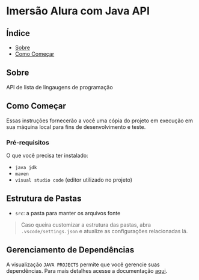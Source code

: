 # Imersão Alura com Java API

## Índice

- [Sobre](#about)
- [Como Começar](#getting_started)

## Sobre <a name = "about"></a>

API de lista de lingaugens de programação

## Como Começar <a name = "getting_started"></a>

Essas instruções fornecerão a você uma cópia do projeto em execução em sua máquina local para fins de desenvolvimento e teste.

### Pré-requisitos <a name= "pre_requisitos"></a>

O que você precisa ter instalado:

- `java jdk`
- `maven`
- `visual studio code` (editor utilizado no projeto)

## Estrutura de Pastas <a name= "estrutura_de_pastas"></a>

- `src`: a pasta para manter os arquivos fonte

> Caso queira customizar a estrutura das pastas, abra `.vscode/settings.json` e atualize as configurações relacionadas lá.

## Gerenciamento de Dependências

A visualização `JAVA PROJECTS` permite que você gerencie suas dependências. Para mais detalhes acesse a documentação [aqui](https://github.com/microsoft/vscode-java-dependency#manage-dependencies).
